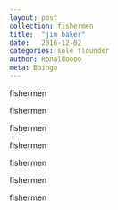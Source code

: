 ```yaml
---
layout: post
collection: fishermen
title:  "jim baker"
date:   2016-12-02
categories: sole flounder
author: Ronaldoooo
meta: Boingo
---
```

fishermen

fishermen

fishermen

fishermen

fishermen

fishermen

fishermen
